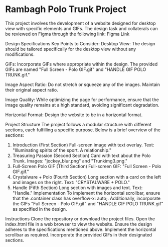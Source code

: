 
# Rambagh Polo Trunk Project

This project involves the development of a website designed for desktop view with specific elements and GIFs. The design task and collaterals can be reviewed on Figma through the following link: Figma Link

Design Specifications
Key Points to Consider:
Desktop View: The design should be tailored specifically for the desktop view without any modifications.

GIFs: Incorporate GIFs where appropriate within the design. The provided GIFs are named "Full Screen - Polo GIF.gif" and "HANDLE GIF POLO TRUNK.gif."

Image Aspect Ratio: Do not stretch or squeeze any of the images. Maintain their original aspect ratio.

Image Quality: While optimizing the page for performance, ensure that the image quality remains at a high standard, avoiding significant degradation.

Horizontal Format: Design the website to be in a horizontal format.

Project Structure
The project follows a modular structure with different sections, each fulfilling a specific purpose. Below is a brief overview of the sections:

1. Introduction (First Section)
Full-screen image with text overlay.
Text: "Illuminating spirits of the sport. A relationship."
2. Treasuring Passion (Second Section)
Card with text about the Polo Trunk.
Images: "jockey_blur.png" and "Trunkimg3.png."
3. Full-Screen Polo GIF (Third Section)
Full-screen GIF: "Full Screen - Polo GIF.gif."
4. Crystalware + Polo (Fourth Section)
Long section with a card on the left and images on the right.
Text: "CRYSTALWARE + POLO."
5. Handle (Fifth Section)
Long section with images and text.
Text: "Handle."
Implementation
To implement the horizontal scrollbar, ensure that the .container class has overflow-x: auto;. Additionally, incorporate the GIFs "Full Screen - Polo GIF.gif" and "HANDLE GIF POLO TRUNK.gif" as specified in the design.

Instructions
Clone the repository or download the project files.
Open the index.html file in a web browser to view the website.
Ensure the design adheres to the specifications mentioned above.
Implement the horizontal scrollbar as required.
Incorporate the provided GIFs in their designated sections.
